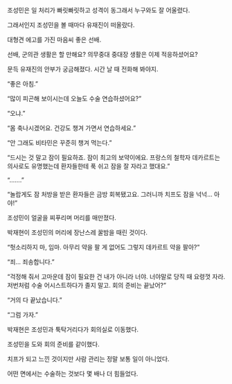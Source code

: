 조성민은 일 처리가 빠릿빠릿하고 성격이 동그래서 누구와도 잘 어울렸다.

그래서인지 조성민을 볼 때마다 유재진이 떠올랐다.

대형견 에고를 가진 마음씨 좋은 선배.

선배, 군의관 생활은 할 만해요? 의무중대 중대장 생활은 이제 적응하셨어요?

문득 유재진의 안부가 궁금해졌다. 시간 날 때 전화해 봐야지.

“좋은 아침.”

“많이 피곤해 보이시는데 오늘도 수술 연습하셨어요?”

“오냐.”

“몸 축나시겠어요. 건강도 챙겨 가면서 연습하세요.”

“안 그래도 비타민은 꾸준히 챙겨 먹는다.”

“드시는 것 말고 잠이 필요하죠. 잠이 최고의 보약이에요. 프랑스의 철학자 데카르트는 의사로도 유명했는데 환자들한테 푹 쉬고 잠을 잘 자라고 했대요.”

“…….”

“놀랍게도 잠 처방을 받은 환자들은 금방 회복됐고요. 그러니까 치프도 잠을 넉넉… 아야!”

조성민이 얼굴을 찌푸리며 머리를 매만졌다.

박재현이 조성민의 머리에 장난스레 꿀밤을 때린 것이다.

“헛소리하지 마, 임마. 아무리 약을 팔 게 없어도 그렇지 데카르트 약을 팔아?”

“죄… 죄송합니다.”

“걱정해 줘서 고마운데 잠이 필요한 건 내가 아니라 너야. 너야말로 당직 때 요령껏 자라. 저번처럼 수술 어시스트하다가 졸지 말고. 회의 준비는 끝났어?”

“거의 다 끝났습니다.”

“그럼 가자.”

박재현은 조성민과 툭탁거리다가 회의실로 이동했다.

조성민을 도와 회의 준비를 같이했다.

치프가 되고 느낀 것이지만 사람 관리는 정말 보통 일이 아니었다.

어떤 면에서는 수술하는 것보다 몇 배나 더 힘들었다.